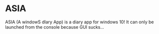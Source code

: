 # ASIA
ASIA (A windowS dIary App) is a diary app for windows 10! It can only be launched from the console because GUI sucks...

